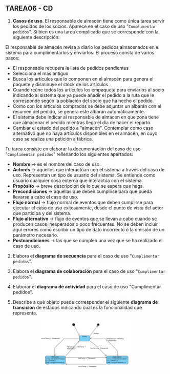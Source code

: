 ## TAREA06 - CD
1. **Casos de uso**.
El responsable de almacén tiene como única tarea servir los pedidos de los socios. Aparece en el caso de uso "``Cumplimentar pedidos``". Si bien es una tarea complicada que se corresponde con la siguiente descripción:

El responsable de almacén revisa a diario los pedidos almacenados en el sistema para cumplimentarlos y enviarlos. El proceso consta de varios pasos:
- El responsable recupera la lista de pedidos pendientes
- Selecciona el más antiguo
- Busca los artículos que lo componen en el almacén para genera el paquete y disminuye el stock de los artículos
- Cuando reúne todos los artículos los empaqueta para enviarlos al socio indicando al sistema que ya puede añadir el pedido a la ruta que le corresponde según la población del socio que ha hecho el pedido.
- Como con los artículos comprados se debe adjuntar un albarán con el resumen del pedido, se genera este albarán automáticamente.
- El sistema debe indicar al responsable de almacén en que zona tiene que almacenar el pedido mientras llega el día de hacer el reparto.
- Cambiar el estado del pedido a "almacén".
Contemplar como caso alternativo que no haya artículos disponibles en el almacén, en cuyo caso se realiza una petición a fábrica.

Tu tarea consiste en elaborar la documentación del caso de uso "``Cumplimentar pedidos``" rellenando los siguientes apartados: 
- **Nombre** → es el nombre del caso de uso. 
- **Actores** → aquellos que interactúan con el sistema a través del caso de uso. Representan un tipo de usuario del sistema. Se entiende como usuario cualquier cosa externa que interactúa con el sistema. 
- **Propósito** → breve descripción de lo que se espera que haga.
- **Precondiciones** → aquellas que deben cumplirse para que pueda llevarse a cabo el caso de uso. 
- **Flujo normal** → flujo normal de eventos que deben cumplirse para ejecutar el caso de uso exitosamente, desde el punto de vista del actor que participa y del sistema.
- **Flujo alternativo** → flujo de eventos que se llevan a cabo cuando se producen casos inesperados o poco frecuentes. No se deben incluir aquí errores como escribir un tipo de dato incorrecto o la omisión de un parámetro necesario.
- **Postcondiciones** → las que se cumplen una vez que se ha realizado el caso de uso.

2. Elabora el **diagrama de secuencia** para el caso de uso "``Cumplimentar pedidos``".

3. Elabora el **diagrama de colaboración** para el caso de uso "``Cumplimentar pedidos``".

4. Elaborar el **diagrama de actividad** para el caso de uso "Cumplimentar pedidos".

5. Describe a qué objeto puede corresponder el siguiente **diagrama de transición** de estados indicando cual es la funcionalidad que representa.

<div align = center><img src="https://github.com/AlbaGonzalezPereira/daw_cd/blob/main/Tarea06_comportamiento/img/diagrama.PNG" alt="diagrama de transición" style = "width: 60%"></div>